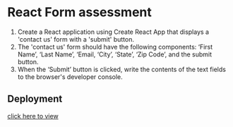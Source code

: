 # React Form assessment
1. Create a React application using Create React App that displays a 'contact us' form with a 'submit' button.
2. The 'contact us' form should have the following components: ‘First Name’, ‘Last Name’, ‘Email, ‘City’, ‘State’, ‘Zip Code’, and the submit button.
3. When the ‘Submit’ button is clicked, write the contents of the text fields to the browser's developer console.

## Deployment
[click here to view](https://anlinmac.github.io/react-form/)